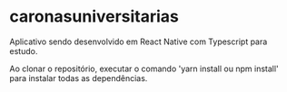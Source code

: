 # caronasuniversitarias

Aplicativo sendo desenvolvido em React Native com Typescript para estudo.

Ao clonar o repositório, executar o comando 'yarn install ou npm install' para instalar todas as dependências.
